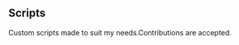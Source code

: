 ## Scripts
Custom scripts made to suit my needs.Contributions are accepted.



























































































